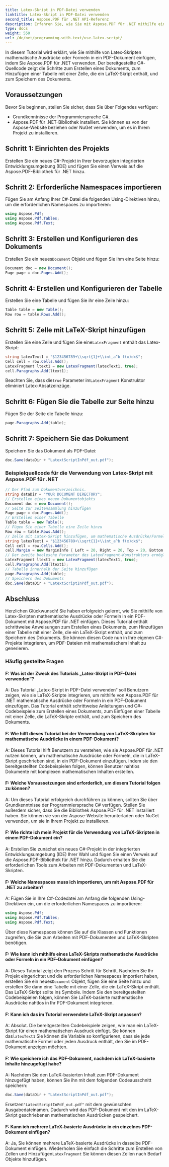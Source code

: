 ```yaml
---
title: Latex-Skript in PDF-Datei verwenden
linktitle: Latex-Skript in PDF-Datei verwenden
second_title: Aspose.PDF für .NET API-Referenz
description: Erfahren Sie, wie Sie mit Aspose.PDF für .NET mithilfe eines Latex-Skripts mathematische Ausdrücke oder Formeln in ein PDF-Dokument einfügen.
type: docs
weight: 550
url: /de/net/programming-with-text/use-latex-script/
---
```

In diesem Tutorial wird erklärt, wie Sie mithilfe von Latex-Skripten mathematische Ausdrücke oder Formeln in ein PDF-Dokument einfügen, indem Sie Aspose.PDF für .NET verwenden. Der bereitgestellte C#-Quellcode zeigt die Schritte zum Erstellen eines Dokuments, zum Hinzufügen einer Tabelle mit einer Zelle, die ein LaTeX-Skript enthält, und zum Speichern des Dokuments.

## Voraussetzungen

Bevor Sie beginnen, stellen Sie sicher, dass Sie über Folgendes verfügen:

- Grundkenntnisse der Programmiersprache C#.
- Aspose.PDF für .NET-Bibliothek installiert. Sie können es von der Aspose-Website beziehen oder NuGet verwenden, um es in Ihrem Projekt zu installieren.

## Schritt 1: Einrichten des Projekts

Erstellen Sie ein neues C#-Projekt in Ihrer bevorzugten integrierten Entwicklungsumgebung (IDE) und fügen Sie einen Verweis auf die Aspose.PDF-Bibliothek für .NET hinzu.

## Schritt 2: Erforderliche Namespaces importieren

Fügen Sie am Anfang Ihrer C#-Datei die folgenden Using-Direktiven hinzu, um die erforderlichen Namespaces zu importieren:

```csharp
using Aspose.Pdf;
using Aspose.Pdf.Tables;
using Aspose.Pdf.Text;
```

## Schritt 3: Erstellen und Konfigurieren des Dokuments

 Erstellen Sie ein neues`Document` Objekt und fügen Sie ihm eine Seite hinzu:

```csharp
Document doc = new Document();
Page page = doc.Pages.Add();
```

## Schritt 4: Erstellen und Konfigurieren der Tabelle

Erstellen Sie eine Tabelle und fügen Sie ihr eine Zeile hinzu:

```csharp
Table table = new Table();
Row row = table.Rows.Add();
```

## Schritt 5: Zelle mit LaTeX-Skript hinzufügen

 Erstellen Sie eine Zelle und fügen Sie eine`LatexFragment` enthält das Latex-Skript:

```csharp
string latexText1 = "$123456789+\\sqrt{1}+\\int_a^b f(x)dx$";
Cell cell = row.Cells.Add();
LatexFragment ltext1 = new LatexFragment(latexText1, true);
cell.Paragraphs.Add(ltext1);
```

 Beachten Sie, dass die`true` Parameter im`LatexFragment` Konstruktor eliminiert Latex-Absatzeinzüge.

## Schritt 6: Fügen Sie die Tabelle zur Seite hinzu

Fügen Sie der Seite die Tabelle hinzu:

```csharp
page.Paragraphs.Add(table);
```

## Schritt 7: Speichern Sie das Dokument

Speichern Sie das Dokument als PDF-Datei:

```csharp
doc.Save(dataDir + "LatextScriptInPdf_out.pdf");
```

### Beispielquellcode für die Verwendung von Latex-Skript mit Aspose.PDF für .NET 
```csharp
// Der Pfad zum Dokumentverzeichnis.
string dataDir = "YOUR DOCUMENT DIRECTORY";
// Erstellen eines neuen Dokumentobjekts
Document doc = new Document();
// Seite zur Seitensammlung hinzufügen
Page page = doc.Pages.Add();
// Erstellen einer Tabelle
Table table = new Table();
// Fügen Sie einer Tabelle eine Zeile hinzu
Row row = table.Rows.Add();
// Zelle mit Latex-Skript hinzufügen, um mathematische Ausdrücke/Formeln hinzuzufügen
string latexText1 = "$123456789+\\sqrt{1}+\\int_a^b f(x)dx$";
Cell cell = row.Cells.Add();
cell.Margin = new MarginInfo { Left = 20, Right = 20, Top = 20, Bottom = 20 };
// Der zweite boolesche Parameter des LatexFragment-Konstruktors ermöglicht die Beseitigung von LaTeX-Absatzeinzügen.
LatexFragment ltext1 = new LatexFragment(latexText1, true);
cell.Paragraphs.Add(ltext1);
// Tabelle innerhalb der Seite hinzufügen
page.Paragraphs.Add(table);
// Speichern des Dokuments
doc.Save(dataDir + "LatextScriptInPdf_out.pdf");
```

## Abschluss

Herzlichen Glückwunsch! Sie haben erfolgreich gelernt, wie Sie mithilfe von Latex-Skripten mathematische Ausdrücke oder Formeln in ein PDF-Dokument mit Aspose.PDF für .NET einfügen. Dieses Tutorial enthält schrittweise Anweisungen zum Erstellen eines Dokuments, zum Hinzufügen einer Tabelle mit einer Zelle, die ein LaTeX-Skript enthält, und zum Speichern des Dokuments. Sie können diesen Code nun in Ihre eigenen C#-Projekte integrieren, um PDF-Dateien mit mathematischem Inhalt zu generieren.

### Häufig gestellte Fragen

#### F: Was ist der Zweck des Tutorials „Latex-Skript in PDF-Datei verwenden“?

A: Das Tutorial „Latex-Skript in PDF-Datei verwenden“ soll Benutzern zeigen, wie sie LaTeX-Skripte integrieren, um mithilfe von Aspose.PDF für .NET mathematische Ausdrücke oder Formeln in ein PDF-Dokument einzufügen. Das Tutorial enthält schrittweise Anleitungen und C#-Codebeispiele zum Erstellen eines Dokuments, zum Einfügen einer Tabelle mit einer Zelle, die LaTeX-Skripte enthält, und zum Speichern des Dokuments.

#### F: Wie hilft dieses Tutorial bei der Verwendung von LaTeX-Skripten für mathematische Ausdrücke in einem PDF-Dokument?

A: Dieses Tutorial hilft Benutzern zu verstehen, wie sie Aspose.PDF für .NET nutzen können, um mathematische Ausdrücke oder Formeln, die in LaTeX-Skript geschrieben sind, in ein PDF-Dokument einzufügen. Indem sie den bereitgestellten Codebeispielen folgen, können Benutzer nahtlos Dokumente mit komplexen mathematischen Inhalten erstellen.

#### F: Welche Voraussetzungen sind erforderlich, um diesem Tutorial folgen zu können?

A: Um dieses Tutorial erfolgreich durchführen zu können, sollten Sie über Grundkenntnisse der Programmiersprache C# verfügen. Stellen Sie außerdem sicher, dass Sie die Bibliothek Aspose.PDF für .NET installiert haben. Sie können sie von der Aspose-Website herunterladen oder NuGet verwenden, um sie in Ihrem Projekt zu installieren.

#### F: Wie richte ich mein Projekt für die Verwendung von LaTeX-Skripten in einem PDF-Dokument ein?

A: Erstellen Sie zunächst ein neues C#-Projekt in der integrierten Entwicklungsumgebung (IDE) Ihrer Wahl und fügen Sie einen Verweis auf die Aspose.PDF-Bibliothek für .NET hinzu. Dadurch erhalten Sie die erforderlichen Tools zum Arbeiten mit PDF-Dokumenten und LaTeX-Skripten.

#### F: Welche Namespaces muss ich importieren, um mit Aspose.PDF für .NET zu arbeiten?

A: Fügen Sie in Ihre C#-Codedatei am Anfang die folgenden Using-Direktiven ein, um die erforderlichen Namespaces zu importieren:

```csharp
using Aspose.Pdf;
using Aspose.Pdf.Tables;
using Aspose.Pdf.Text;
```

Über diese Namespaces können Sie auf die Klassen und Funktionen zugreifen, die Sie zum Arbeiten mit PDF-Dokumenten und LaTeX-Skripten benötigen.

#### F: Wie kann ich mithilfe eines LaTeX-Skripts mathematische Ausdrücke oder Formeln in ein PDF-Dokument einfügen?

 A: Dieses Tutorial zeigt den Prozess Schritt für Schritt. Nachdem Sie Ihr Projekt eingerichtet und die erforderlichen Namespaces importiert haben, erstellen Sie ein neues`Document` Objekt, fügen Sie eine Seite hinzu und erstellen Sie dann eine Tabelle mit einer Zelle, die ein LaTeX-Skript enthält. Das LaTeX-Skript sollte in`$` Symbole. Indem Sie den bereitgestellten Codebeispielen folgen, können Sie LaTeX-basierte mathematische Ausdrücke nahtlos in Ihr PDF-Dokument integrieren.

#### F: Kann ich das im Tutorial verwendete LaTeX-Skript anpassen?

 A: Absolut. Die bereitgestellten Codebeispiele zeigen, wie man ein LaTeX-Skript für einen mathematischen Ausdruck einfügt. Sie können das`latexText1` Sie können die Variable so konfigurieren, dass sie jede mathematische Formel oder jeden Ausdruck enthält, den Sie im PDF-Dokument anzeigen möchten.

#### F: Wie speichere ich das PDF-Dokument, nachdem ich LaTeX-basierte Inhalte hinzugefügt habe?

A: Nachdem Sie den LaTeX-basierten Inhalt zum PDF-Dokument hinzugefügt haben, können Sie ihn mit dem folgenden Codeausschnitt speichern:

```csharp
doc.Save(dataDir + "LatextScriptInPdf_out.pdf");
```

 Ersetzen`"LatextScriptInPdf_out.pdf"` mit dem gewünschten Ausgabedateinamen. Dadurch wird das PDF-Dokument mit den im LaTeX-Skript geschriebenen mathematischen Ausdrücken gespeichert.

#### F: Kann ich mehrere LaTeX-basierte Ausdrücke in ein einzelnes PDF-Dokument einfügen?

 A: Ja, Sie können mehrere LaTeX-basierte Ausdrücke in dasselbe PDF-Dokument einfügen. Wiederholen Sie einfach die Schritte zum Erstellen von Zellen und Hinzufügen`LatexFragment` Sie können diesen Zellen nach Bedarf Objekte hinzufügen.